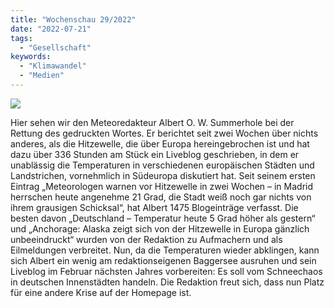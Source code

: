 ```yaml
---
title: "Wochenschau 29/2022"
date: "2022-07-21"
tags:
  - "Gesellschaft"
keywords:
  - "Klimawandel"
  - "Medien"
---
```


![](/img/wochenschau-2022-29.jpg)

Hier sehen wir den Meteoredakteur Albert O. W. Summerhole bei der Rettung des gedruckten Wortes. Er berichtet seit zwei Wochen über nichts anderes, als die Hitzewelle, die über Europa hereingebrochen ist und hat dazu über 336 Stunden am Stück ein Liveblog geschrieben, in dem er unablässig die Temperaturen in verschiedenen europäischen Städten und Landstrichen, vornehmlich in Südeuropa diskutiert hat. Seit seinem ersten Eintrag „Meteorologen warnen vor Hitzewelle in zwei Wochen – in Madrid herrschen heute angenehme 21 Grad, die Stadt weiß noch gar nichts von ihrem grausigen Schicksal“, hat Albert 1475 Blogeinträge verfasst. Die besten davon „Deutschland – Temperatur heute 5 Grad höher als gestern“ und „Anchorage: Alaska zeigt sich von der Hitzewelle in Europa gänzlich unbeeindruckt“ wurden von der Redaktion zu Aufmachern und als Eilmeldungen verbreitet. Nun, da die Temperaturen wieder abklingen, kann sich Albert ein wenig am redaktionseigenen Baggersee ausruhen und sein Liveblog im Februar nächsten Jahres vorbereiten: Es soll vom Schneechaos in deutschen Innenstädten handeln. Die Redaktion freut sich, dass nun Platz für eine andere Krise auf der Homepage ist.
